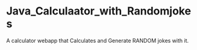 # Java_Calculaator_with_Randomjokes

A calculator webapp that Calculates and Generate RANDOM jokes with it.
